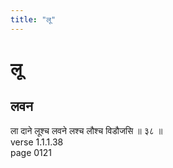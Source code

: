 ```yaml
---
title: "लू"
---
```


# लू
## लवन
ला दाने लूश्च लवने लश्च लौश्च विडौजसि ॥ ३८ ॥<BR>verse 1.1.1.38<BR>page 0121

